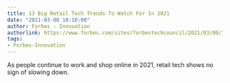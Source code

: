 ```yaml
---
title: 13 Big Retail Tech Trends To Watch For In 2021
date: "2021-03-08 18:10:00"
author: Forbes - Innovation
authorlink: https://www.forbes.com/sites/forbestechcouncil/2021/03/08/13-big-retail-tech-trends-to-watch-for-in-2021/
tags:
- Forbes-Innovation
---
```

As people continue to work and shop online in 2021, retail tech shows no sign of slowing down.